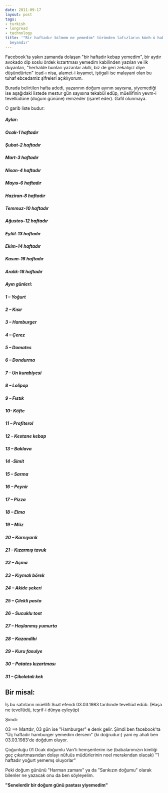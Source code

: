 ```yaml
---
date: 2011-09-17
layout: post
tags:
- turkish
- longread
- technology
title: '"Bir haftadır bilmem ne yemedim" türünden lafızların künh-ü hakikisi hakkında
  beyandır'
---
```


Facebook'ta yakın zamanda dolaşan "bir haftadır kebap yemedim", bir aydır avokado dip soslu ördek kızartması yemedim kabilinden yazılan ve ilk duyanları, "herhalde bunları yazanlar akıllı, biz de geri zekalıyız diye düşündürten" icad-ı nisa, alamet-i kıyamet, iştigali ise malayani olan bu tuhaf ebcedamiz şifreleri açıklıyorum.

Burada belirtilen hafta adedi, yazarının doğum ayının sayısına, yiyemediği ise aşağıdaki listede mestur gün sayısına tekabül edüp, müellifinin yevm-i tevellüdüne (doğum gününe) remzeder (işaret eder). Gafil olunmaya.

O garib liste budur:

##### Aylar:

##### Ocak-1 haftadır

##### Şubat-2 haftadır

##### Mart-3 haftadır

##### Nisan-4 haftadır

##### Mayıs-6 haftadır

##### Haziran-8 haftadır

##### Temmuz-10 haftadır

##### Ağustos-12 haftadır

##### Eylül-13 haftadır

##### Ekim-14 haftadır

##### Kasım-16 haftadır

##### Aralık-18 haftadır

##### Ayın günleri:

##### 1 – Yoğurt

##### 2 – Kısır

##### 3 – Hamburger

##### 4 – Çerez

##### 5 – Domates

##### 6 – Dondurma

##### 7 – Un kurabiyesi

##### 8 – Lolipop

##### 9 – Fıstık

##### 10- Köfte

##### 11 – Profiterol

##### 12 – Kestane kebap

##### 13 – Baklava

##### 14 -Simit

##### 15 – Sarma

##### 16 – Peynir

##### 17 – Pizza

##### 18 – Elma

##### 19 – Müz

##### 20 – Karnıyarık

##### 21 – Kızarmış tavuk

##### 22 – Açma

##### 23 – Kıymalı börek

##### 24 – Akide şekeri

##### 25 – Çilekli pasta

##### 26 – Sucuklu tost

##### 27 – Haşlanmış yumurta

##### 28 – Kazandibi

##### 29 – Kuru fasulye

##### 30 – Patates kızartması

##### 31 – Çikolatalı kek

## Bir misal:

İş bu satırların müellifi Suat efendi 03.03.1983 tarihinde tevellüd edüb. (Haşa ne tevellüdü, teşrif-i dünya eyleyüp)

Şimdi:

03 ==> Martdır, 03 gün ise "Hamburger" e denk gelir. Şimdi ben facebook'ta "Üç haftadır hamburger yemedim dersem" (ki doğrudur:) yani ey ahali ben 03.03.1983'de doğdum oluyor.

Çoğunluğu 01 Ocak doğumlu Van'lı hemşerilerim ise (babalarımızın kimliği geç çıkartmasından dolayı nüfuüs müdürlerinin noel merakından olacak) "1 haftadır yoğurt yememş oluyorlar"

Peki doğum gününü "Harman zamanı" ya da "Sarıkızın doğumu" olarak bilenler ne yazacak onu da ben söyleyelim.

**"Senelerdir bir doğum günü pastası yiyemedim"**
